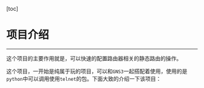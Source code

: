 [toc]

# 项目介绍

---

这个项目的主要作用就是，可以快速的配置路由器相关的静态路由的操作。

这个项目，一开始是纯属于玩的项目，可以和`GNS3`一起搭配着使用，使用的是`python`中可以调用使用`telnet`的包。下面大致的介绍一下该项目：

